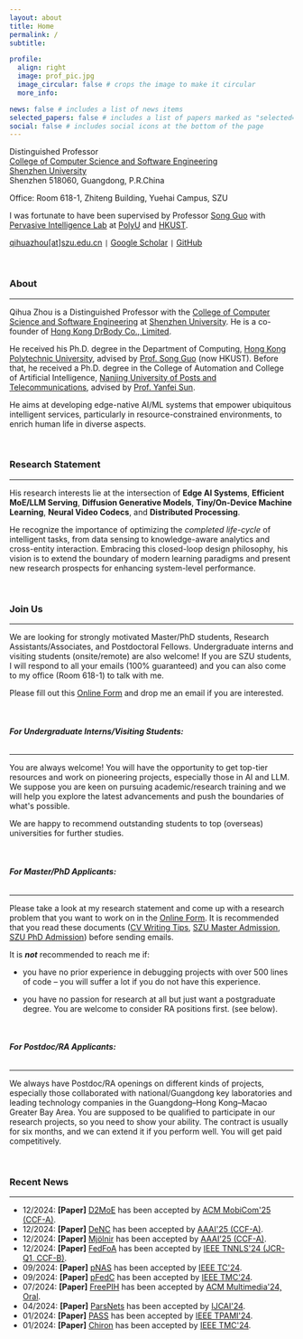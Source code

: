 ```yaml
---
layout: about
title: Home
permalink: /
subtitle: 

profile:
  align: right
  image: prof_pic.jpg
  image_circular: false # crops the image to make it circular
  more_info: 

news: false # includes a list of news items
selected_papers: false # includes a list of papers marked as "selected={true}"
social: false # includes social icons at the bottom of the page
---
```




<script>
var _hmt = _hmt || [];
(function() {
  var hm = document.createElement("script");
  hm.src = "https://hm.baidu.com/hm.js?e1fbc51bf0047233391b8fc6e4db66ac";
  var s = document.getElementsByTagName("script")[0]; 
  s.parentNode.insertBefore(hm, s);
})();
</script>




Distinguished Professor  
[College of Computer Science and Software Engineering](https://csse.szu.edu.cn/pages/user/index?id=1309)  
[Shenzhen University](https://www.szu.edu.cn/)  
Shenzhen 518060, Guangdong, P.R.China  

Office: Room 618-1, Zhiteng Building, Yuehai Campus, SZU

I was fortunate to have been supervised by Professor [Song Guo](https://cse.hkust.edu.hk/admin/people/faculty/profile/songguo) with [Pervasive Intelligence Lab](https://hkpeilab.github.io/) at [PolyU](https://www.polyu.edu.hk/) and [HKUST](https://hkust.edu.hk/).

[qihuazhou[at]szu.edu.cn](mailto:qihuazhou[at]szu.edu.cn) <code>&#124;</code> [Google Scholar](https://scholar.google.com/citations?user=vsD8e8QAAAAJ) <code>&#124;</code> [GitHub](https://github.com/kimihe)


<!-- > <span style="font-size:11pt; color:#A8A8A8"> *"I never think of the future. It comes soon enough." — Albert Einstein*</span>   -->



&nbsp;

### About
---

Qihua Zhou is a Distinguished Professor with the [College of Computer Science and Software Engineering](https://csse.szu.edu.cn/pages/user/index?id=1309) at [Shenzhen University](https://www.szu.edu.cn/). He is a co-founder of [Hong Kong DrBody Co., Limited](https://zerodrbody.wixsite.com/drbody).

He received his Ph.D. degree in the Department of Computing, [Hong Kong Polytechnic University](https://www.polyu.edu.hk/), advised by [Prof. Song Guo](https://cse.hkust.edu.hk/admin/people/faculty/profile/songguo) (now HKUST).
Before that, he received a Ph.D. degree in the College of Automation and College of Artificial Intelligence, [Nanjing University of Posts and Telecommunications](https://www.njupt.edu.cn/), advised by [Prof. Yanfei Sun](https://yjs.njupt.edu.cn/dsgl/nocontrol/college/dsfcxq.htm?dsJbxxId=9B9D05C52D3F2DCFE050007F01006EFE). 
<!-- and [Prof. Kun Wang](https://sme.fudan.edu.cn/60/2f/c31133a352303/page.htm). -->

He aims at developing edge-native AI/ML systems that empower ubiquitous intelligent services, particularly in resource-constrained environments, to enrich human life in diverse aspects.

<!-- He is a co-founder of [Hong Kong DrBody Corporation Limited](https://zerodrbody.wixsite.com/drbody). -->



&nbsp;  

### Research Statement
---

His research interests lie at the intersection of **Edge AI Systems**, **Efficient MoE/LLM Serving**, **Diffusion Generative Models**, **Tiny/On-Device Machine Learning**, **Neural Video Codecs**, and **Distributed Processing**.  

He recognize the importance of optimizing the *completed life-cycle* of intelligent tasks, from data sensing to knowledge-aware analytics and cross-entity interaction. 
Embracing this closed-loop design philosophy, his vision is to extend the boundary of modern learning paradigms and present new research prospects for enhancing system-level performance.

<!-- His research outcomes cover a broad spectrum, ranging from *theory* to *implementation*, with a primary focus on three key aspects. -->




&nbsp;

### Join Us
---

We are looking for strongly motivated Master/PhD students, Research Assistants/Associates, and Postdoctoral Fellows. Undergraduate interns and visiting students (onsite/remote) are also welcome! If you are SZU students, I will respond to all your emails (100% guaranteed) and you can also come to my office (Room 618-1) to talk with me.

Please fill out this [<u>Online Form</u>](https://wj.qq.com/s2/17904116/3f89/)  and drop me an email if you are interested. 


&nbsp;

###### **For Undergraduate Interns/Visiting Students:**   

---

You are always welcome! You will have the opportunity to get top-tier resources and work on pioneering projects, especially those in AI and LLM. 
We suppose you are keen on pursuing academic/research training and we will help you explore the latest advancements and push the boundaries of what's possible. 

We are happy to recommend outstanding students to top (overseas) universities for further studies.


&nbsp;

###### **For Master/PhD Applicants:**   

---

Please take a look at my research statement and come up with a research problem that you want to work on in the [<u>Online Form</u>](https://wj.qq.com/s2/17904116/3f89/). It is recommended that you read these documents ([CV Writing Tips](https://www.discoverphds.com/advice/applying/cv-for-phd-application), [SZU Master Admission](https://yz.szu.edu.cn/info/1006/12985.htm), [SZU PhD Admission](https://yz.szu.edu.cn/info/1011/12703.htm)) before sending emails.

It is ***not*** recommended to reach me if:  
* you have no prior experience in debugging projects with over 500 lines of code – you will suffer a lot if you do not have this experience.  
- you have no passion for research at all but just want a postgraduate degree. You are welcome to consider RA positions first. (see below).  


&nbsp;

###### **For Postdoc/RA Applicants:**   

---

We always have Postdoc/RA openings on different kinds of projects, especially those collaborated with national/Guangdong key laboratories and leading technology companies in the Guangdong–Hong Kong–Macao Greater Bay Area. 
You are supposed to be qualified to participate in our research projects, so you need to show your ability. The contract is usually for six months, and we can extend it if you perform well. You will get paid competitively.  





&nbsp;  

### Recent News
---

* 12/2024: **[Paper]** [D2MoE](https://www.sigmobile.org/mobicom/2025/cfp.html) has been accepted by [ACM MobiCom'25 (CCF-A)](https://www.sigmobile.org/mobicom/2025/cfp.html).  
* 12/2024: **[Paper]** [DeNC](https://aaai.org/conference/aaai/aaai-25/) has been accepted by [AAAI'25 (CCF-A)](https://aaai.org/conference/aaai/aaai-25/).  
* 12/2024: **[Paper]** [Mjölnir](https://aaai.org/conference/aaai/aaai-25/) has been accepted by [AAAI'25 (CCF-A)](https://aaai.org/conference/aaai/aaai-25/).  
* 12/2024: **[Paper]** [FedFoA](https://ieeexplore.ieee.org/xpl/RecentIssue.jsp?punumber=5962385) has been accepted by [IEEE TNNLS'24 (JCR-Q1, CCF-B)](https://ieeexplore.ieee.org/xpl/RecentIssue.jsp?punumber=5962385).  
* 09/2024: **[Paper]** [pNAS](https://xplorestaging.ieee.org/xpl/aboutJournal.jsp?punumber=12) has been accepted by [IEEE TC'24](https://xplorestaging.ieee.org/xpl/aboutJournal.jsp?punumber=12).   
* 09/2024: **[Paper]** [pFedC](https://ieeexplore.ieee.org/xpl/RecentIssue.jsp?punumber=7755) has been accepted by [IEEE TMC'24](https://ieeexplore.ieee.org/xpl/RecentIssue.jsp?punumber=7755).  
* 07/2024: **[Paper]** [FreePIH](https://openreview.net/pdf?id=de7GoqU3Uv) has been accepted by [ACM Multimedia'24, Oral](https://2024.acmmm.org/).   
* 04/2024: **[Paper]** [ParsNets](https://arxiv.org/pdf/2312.09709) has been accepted by [IJCAI'24](https://ijcai24.org/).  
* 01/2024: **[Paper]** [PASS](https://ieeexplore.ieee.org/document/10381763) has been accepted by [IEEE TPAMI'24](https://ieeexplore.ieee.org/xpl/RecentIssue.jsp?punumber=34).   
* 01/2024: **[Paper]** [Chiron](https://ieeexplore.ieee.org/document/10382540) has been accepted by [IEEE TMC'24](https://ieeexplore.ieee.org/xpl/RecentIssue.jsp?punumber=7755).   




